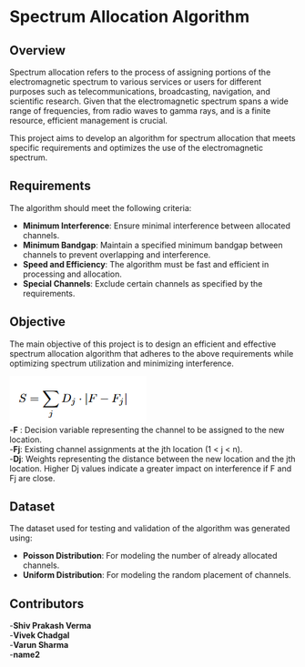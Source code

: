 # Spectrum Allocation Algorithm

## Overview

Spectrum allocation refers to the process of assigning portions of the electromagnetic spectrum to various services or users for different purposes such as telecommunications, broadcasting, navigation, and scientific research. Given that the electromagnetic spectrum spans a wide range of frequencies, from radio waves to gamma rays, and is a finite resource, efficient management is crucial.

This project aims to develop an algorithm for spectrum allocation that meets specific requirements and optimizes the use of the electromagnetic spectrum.

## Requirements

The algorithm should meet the following criteria:

- **Minimum Interference**: Ensure minimal interference between allocated channels.
- **Minimum Bandgap**: Maintain a specified minimum bandgap between channels to prevent overlapping and interference.
- **Speed and Efficiency**: The algorithm must be fast and efficient in processing and allocation.
- **Special Channels**: Exclude certain channels as specified by the requirements.

## Objective

The main objective of this project is to design an efficient and effective spectrum allocation algorithm that adheres to the above requirements while optimizing spectrum utilization and minimizing interference.

![Objective Photo](objective_photo.png) <br/>
-**F** : Decision variable representing the channel to be
assigned to the new location.<br/>
-**Fj**: Existing channel assignments at the jth location (1 <
j < n).<br/>
-**Dj**: Weights representing the distance between the new
location and the jth location. Higher Dj values indicate
a greater impact on interference if F and Fj are close.<br/>

## Dataset

The dataset used for testing and validation of the algorithm was generated using:

- **Poisson Distribution**: For modeling the number of already allocated channels.
- **Uniform Distribution**: For modeling the random placement of channels.

## Contributors
-**Shiv Prakash Verma**<br/>
-**Vivek Chadgal**<br/>
-**Varun Sharma**<br/>
-**name2**<br/>

